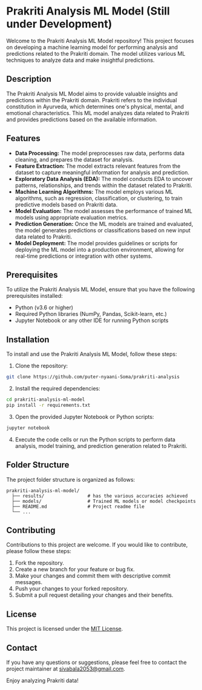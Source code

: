 # Prakriti Analysis ML Model (Still under Development)

Welcome to the Prakriti Analysis ML Model repository! This project focuses on developing a machine learning model for performing analysis and predictions related to the Prakriti domain. The model utilizes various ML techniques to analyze data and make insightful predictions.

## Description

The Prakriti Analysis ML Model aims to provide valuable insights and predictions within the Prakriti domain. Prakriti refers to the individual constitution in Ayurveda, which determines one's physical, mental, and emotional characteristics. This ML model analyzes data related to Prakriti and provides predictions based on the available information.

## Features

- **Data Processing:** The model preprocesses raw data, performs data cleaning, and prepares the dataset for analysis.
- **Feature Extraction:** The model extracts relevant features from the dataset to capture meaningful information for analysis and prediction.
- **Exploratory Data Analysis (EDA):** The model conducts EDA to uncover patterns, relationships, and trends within the dataset related to Prakriti.
- **Machine Learning Algorithms:** The model employs various ML algorithms, such as regression, classification, or clustering, to train predictive models based on Prakriti data.
- **Model Evaluation:** The model assesses the performance of trained ML models using appropriate evaluation metrics.
- **Prediction Generation:** Once the ML models are trained and evaluated, the model generates predictions or classifications based on new input data related to Prakriti.
- **Model Deployment:** The model provides guidelines or scripts for deploying the ML model into a production environment, allowing for real-time predictions or integration with other systems.

## Prerequisites

To utilize the Prakriti Analysis ML Model, ensure that you have the following prerequisites installed:

- Python (v3.6 or higher)
- Required Python libraries (NumPy, Pandas, Scikit-learn, etc.)
- Jupyter Notebook or any other IDE for running Python scripts

## Installation

To install and use the Prakriti Analysis ML Model, follow these steps:

1. Clone the repository:

```bash
git clone https://github.com/puter-nyaani-Soma/prakriti-analysis
```

2. Install the required dependencies:

```bash
cd prakriti-analysis-ml-model
pip install -r requirements.txt
```

3. Open the provided Jupyter Notebook or Python scripts:

```bash
jupyter notebook
```

4. Execute the code cells or run the Python scripts to perform data analysis, model training, and prediction generation related to Prakriti.

## Folder Structure

The project folder structure is organized as follows:

```
prakriti-analysis-ml-model/
  ├── results/                # has the various accuracies achieved
  ├── models/                 # Trained ML models or model checkpoints
  ├── README.md               # Project readme file
  └── ...
```

## Contributing

Contributions to this project are welcome. If you would like to contribute, please follow these steps:

1. Fork the repository.
2. Create a new branch for your feature or bug fix.
3. Make your changes and commit them with descriptive commit messages.
4. Push your changes to your forked repository.
5. Submit a pull request detailing your changes and their benefits.

## License

This project is licensed under the [MIT License](LICENSE).

## Contact

If you have any questions or suggestions, please feel free to contact the project maintainer at [sivabala2053@gmail.com](mailto:sivabala2053@gmail.com).

Enjoy analyzing Prakriti data!
